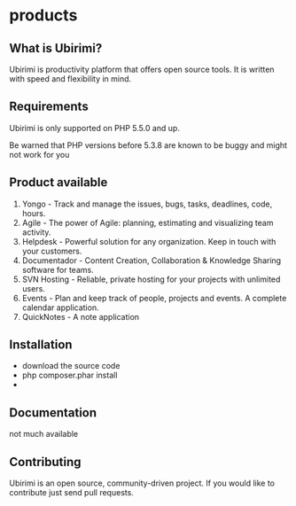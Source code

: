products
===========

What is Ubirimi?
-----------------

Ubirimi is productivity platform that offers open source tools. It is written with speed and
flexibility in mind. 

Requirements
------------

Ubirimi is only supported on PHP 5.5.0 and up.

Be warned that PHP versions before 5.3.8 are known to be buggy and might not
work for you

Product available
------------
1. Yongo - Track and manage the issues, bugs, tasks, deadlines, code, hours.
2. Agile - The power of Agile: planning, estimating and visualizing team activity.
3. Helpdesk - Powerful solution for any organization. Keep in touch with your customers.
4. Documentador - Content Creation, Collaboration & Knowledge Sharing software for teams.
5. SVN Hosting - Reliable, private hosting for your projects with unlimited users.
6. Events - Plan and keep track of people, projects and events. A complete calendar application.
7. QuickNotes - A note application

Installation
------------

- download the source code
- php composer.phar install
- 

Documentation
-------------

not much available

Contributing
------------

Ubirimi is an open source, community-driven project. If you would like to contribute just send pull requests.
